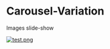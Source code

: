 # Carousel-Variation

Images slide-show 

[![test.png](https://i.postimg.cc/767pMgw2/test.png)](https://postimg.cc/HcYZT8JY)
